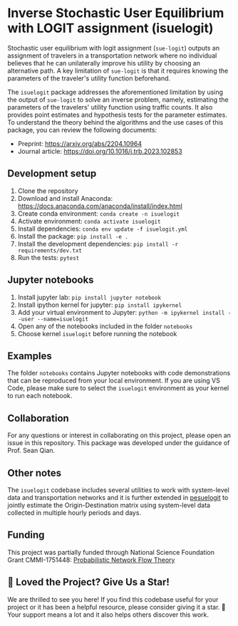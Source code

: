 # Inverse Stochastic User Equilibrium with LOGIT assignment (isuelogit)

Stochastic user equilibrium with logit assignment (`sue-logit`) outputs an assignment of travelers in a transportation network where no individual believes that he can unilaterally improve his utility by choosing an alternative path. A key limitation of `sue-logit` is that it requires knowing the parameters of the traveler's utility function beforehand. 

The `isuelogit` package addresses the aforementioned limitation by using the output of `sue-logit` to solve an inverse problem, namely, estimating the parameters of the travelers' utility function using traffic counts. It also provides point estimates and hypothesis tests for the parameter estimates. To understand the theory behind the algorithms and the use cases of this package, you can review the following documents: 

+ Preprint: https://arxiv.org/abs/2204.10964
+ Journal article: https://doi.org/10.1016/j.trb.2023.102853

## Development setup

1. Clone the repository
2. Download and install Anaconda: https://docs.anaconda.com/anaconda/install/index.html
2. Create conda environment: `conda create -n isuelogit`
3. Activate environment: `conda activate isuelogit`
4. Install dependencies: `conda env update -f isuelogit.yml`
5. Install the package: `pip install -e .`
6. Install the development dependencies: `pip install -r requirements/dev.txt`
7. Run the tests: `pytest`

## Jupyter notebooks
1. Install jupyter lab: `pip install jupyter notebook`
2. Install ipython kernel for jupyter: `pip install ipykernel`
3. Add your virtual environment to Jupyter:  `python -m ipykernel install --user --name=isuelogit`
4. Open any of the notebooks included in the folder `notebooks` 
5. Choose kernel `isuelogit` before running the notebook

## Examples

The folder ``notebooks`` contains Jupyter notebooks with code demonstrations that can be reproduced from your local environment. If you are using VS Code, please make sure to select the ``isuelogit`` environment as your kernel to run each notebook.

## Collaboration
For any questions or interest in collaborating on this project, please open an issue in this repository. This package was developed under the guidance of Prof. Sean Qian. 

## Other notes
The `isuelogit` codebase includes several utilities to work with system-level data and transportation networks and it is further extended in [pesuelogit](https://github.com/pabloguarda/pesuelogit) to jointly estimate the Origin-Destination matrix using system-level data collected in multiple hourly periods and days. 

## Funding 

This project was partially funded through National Science Foundation Grant CMMI-1751448: [Probabilistic Network Flow Theory](https://www.nsf.gov/awardsearch/showAward?AWD_ID=1751448)

## 🌟 Loved the Project? Give Us a Star!
We are thrilled to see you here! If you find this codebase useful for your project or it has been a helpful resource, please consider giving it a star. 🌟 Your support means a lot and it also helps others discover this work.